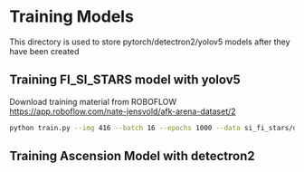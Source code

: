 # Training Models

This directory is used to store pytorch/detectron2/yolov5 models after they have been created

## Training FI_SI_STARS model with yolov5
Download training material from ROBOFLOW
https://app.roboflow.com/nate-jensvold/afk-arena-dataset/2
```bash
python train.py --img 416 --batch 16 --epochs 1000 --data si_fi_stars/data.yaml --cfg ./si_fi_stars/custom_yolov5s.yaml --weights '' --name si_fi_stars_model --cache
```

## Training Ascension Model with detectron2
